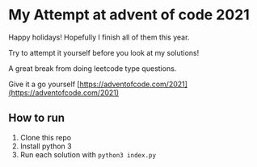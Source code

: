 # My Attempt at advent of code 2021

Happy holidays! Hopefully I finish all of them this year.

Try to attempt it yourself before you look at my solutions!

A great break from doing leetcode type questions.

Give it a go yourself [https://adventofcode.com/2021](https://adventofcode.com/2021)

## How to run

1. Clone this repo
2. Install python 3
3. Run each solution with `python3 index.py`
